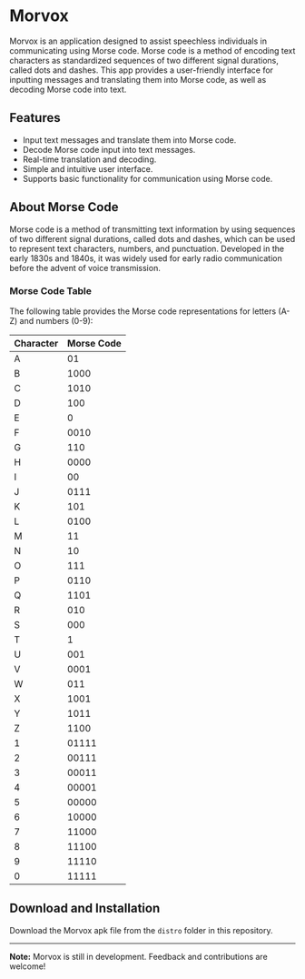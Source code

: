 # Morvox

Morvox is an application designed to assist speechless individuals in communicating using Morse code. Morse code is a method of encoding text characters as standardized sequences of two different signal durations, called dots and dashes. This app provides a user-friendly interface for inputting messages and translating them into Morse code, as well as decoding Morse code into text.

## Features

- Input text messages and translate them into Morse code.
- Decode Morse code input into text messages.
- Real-time translation and decoding.
- Simple and intuitive user interface.
- Supports basic functionality for communication using Morse code.

## About Morse Code

Morse code is a method of transmitting text information by using sequences of two different signal durations, called dots and dashes, which can be used to represent text characters, numbers, and punctuation. Developed in the early 1830s and 1840s, it was widely used for early radio communication before the advent of voice transmission.

### Morse Code Table

The following table provides the Morse code representations for letters (A-Z) and numbers (0-9):

| Character | Morse Code |
| --------- | ---------- |
| A         | 01         |
| B         | 1000       |
| C         | 1010       |
| D         | 100        |
| E         | 0          |
| F         | 0010       |
| G         | 110        |
| H         | 0000       |
| I         | 00         |
| J         | 0111       |
| K         | 101        |
| L         | 0100       |
| M         | 11         |
| N         | 10         |
| O         | 111        |
| P         | 0110       |
| Q         | 1101       |
| R         | 010        |
| S         | 000        |
| T         | 1          |
| U         | 001        |
| V         | 0001       |
| W         | 011        |
| X         | 1001       |
| Y         | 1011       |
| Z         | 1100       |
| 1         | 01111      |
| 2         | 00111      |
| 3         | 00011      |
| 4         | 00001      |
| 5         | 00000      |
| 6         | 10000      |
| 7         | 11000      |
| 8         | 11100      |
| 9         | 11110      |
| 0         | 11111      |

## Download and Installation

Download the Morvox apk file from the `distro` folder in this repository.

---

**Note:** Morvox is still in development. Feedback and contributions are welcome!
